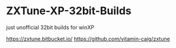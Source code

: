 # ZXTune-XP-32bit-Builds
just unofficial 32bit builds for winXP

https://zxtune.bitbucket.io/
https://github.com/vitamin-caig/zxtune
